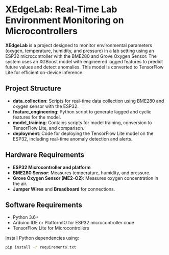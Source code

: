 
# XEdgeLab: Real-Time Lab Environment Monitoring on Microcontrollers

**XEdgeLab** is a project designed to monitor environmental parameters (oxygen, temperature, humidity, and pressure) in a lab setting using an ESP32 microcontroller with the BME280 and Grove Oxygen Sensor. The system uses an XGBoost model with engineered lagged features to predict future values and detect anomalies. This model is converted to TensorFlow Lite for efficient on-device inference.

## Project Structure

- **data_collection**: Scripts for real-time data collection using BME280 and oxygen sensor with the ESP32.
- **feature_engineering**: Python script to generate lagged and cyclic features for the model.
- **model_training**: Contains scripts for model training, conversion to TensorFlow Lite, and comparison.
- **deployment**: Code for deploying the TensorFlow Lite model on the ESP32, including real-time anomaly detection and alerts.

## Hardware Requirements

- **ESP32 Microcontroller and platform**
- **BME280 Sensor**: Measures temperature, humidity, and pressure.
- **Grove Oxygen Sensor (ME2-O2)**: Measures oxygen concentration in the air.
- **Jumper Wires** and **Breadboard** for connections.

## Software Requirements

- Python 3.6+
- Arduino IDE or PlatformIO for ESP32 microcontroller code
- TensorFlow Lite for Microcontrollers

Install Python dependencies using:

```bash
pip install -r requirements.txt
